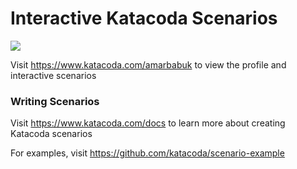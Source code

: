 # Interactive Katacoda Scenarios

[![](http://shields.katacoda.com/katacoda/amarbabuk/count.svg)](https://www.katacoda.com/amarbabuk "Get your profile on Katacoda.com")

Visit https://www.katacoda.com/amarbabuk to view the profile and interactive scenarios

### Writing Scenarios
Visit https://www.katacoda.com/docs to learn more about creating Katacoda scenarios

For examples, visit https://github.com/katacoda/scenario-example
